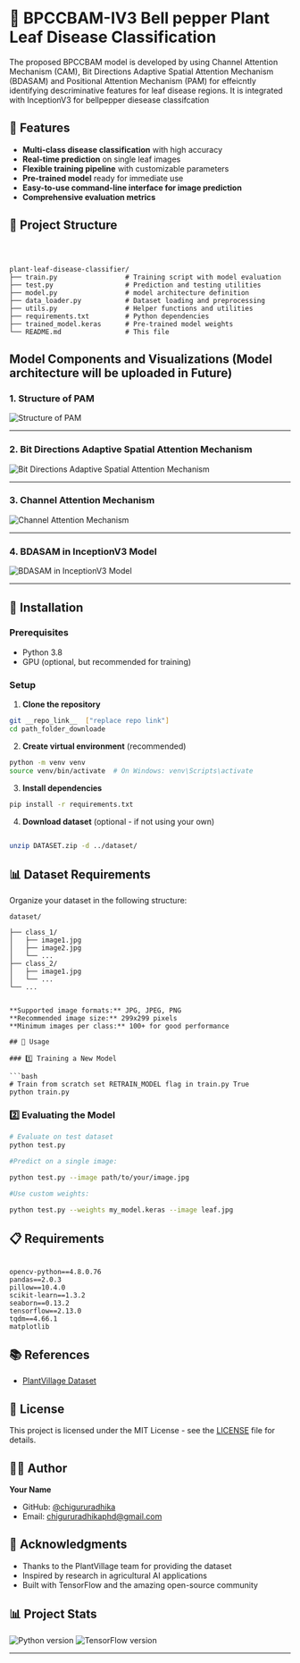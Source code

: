 # 🌿 BPCCBAM-IV3 Bell pepper Plant Leaf Disease Classification 

The proposed BPCCBAM model  is developed by using Channel Attention Mechanism (CAM), Bit Directions Adaptive Spatial Attention Mechanism (BDASAM) and Positional Attention Mechanism (PAM) for  effeicntly identifying descriminative features for leaf disease regions.  It is integrated with  InceptionV3 for  bellpepper diesease classifcation 

## 🚀 Features

- **Multi-class disease classification** with high accuracy
- **Real-time prediction** on single leaf images
- **Flexible training pipeline** with customizable parameters
- **Pre-trained model** ready for immediate use
- **Easy-to-use command-line interface for image prediction**
- **Comprehensive evaluation metrics**

## 📂 Project Structure

```



plant-leaf-disease-classifier/
├── train.py                 # Training script with model evaluation
├── test.py                  # Prediction and testing utilities
├── model.py                 # model architecture definition
├── data_loader.py           # Dataset loading and preprocessing
├── utils.py                 # Helper functions and utilities
├── requirements.txt         # Python dependencies
├── trained_model.keras      # Pre-trained model weights
└── README.md                # This file
```


## Model Components and Visualizations (Model architecture will be uploaded in Future)

### 1. Structure of PAM 
![Structure of PAM](utils/attention3.png)

---

### 2. Bit Directions Adaptive Spatial Attention Mechanism
![Bit Directions Adaptive Spatial Attention Mechanism](utils/attention1.png)

---

### 3. Channel Attention Mechanism
![Channel Attention Mechanism](utils/attention2.png)

---

### 4. BDASAM in InceptionV3 Model
![BDASAM in InceptionV3 Model](utils/model_architecture.png)

---
## 🔧 Installation

### Prerequisites
- Python 3.8 
- GPU (optional, but recommended for training)

### Setup

1. **Clone the repository**
```bash
git __repo_link__  ["replace repo link"]
cd path_folder_downloade
```

2. **Create virtual environment** (recommended)
```bash
python -m venv venv
source venv/bin/activate  # On Windows: venv\Scripts\activate
```

3. **Install dependencies**
```bash
pip install -r requirements.txt
```

4. **Download dataset** (optional - if not using your own)
```bash

unzip DATASET.zip -d ../dataset/
```

## 📊 Dataset Requirements

Organize your dataset in the following structure:

```
dataset/

├── class_1/
│   ├── image1.jpg
│   ├── image2.jpg
│   └── ...
├── class_2/
│   ├── image1.jpg
│   └── ...
└── ...


**Supported image formats:** JPG, JPEG, PNG  
**Recommended image size:** 299x299 pixels  
**Minimum images per class:** 100+ for good performance

## 🚀 Usage

### 1️⃣ Training a New Model

```bash
# Train from scratch set RETRAIN_MODEL flag in train.py True
python train.py 

```

### 2️⃣ Evaluating the Model

```bash
# Evaluate on test dataset
python test.py

#Predict on a single image:

python test.py --image path/to/your/image.jpg 

#Use custom weights:

python test.py --weights my_model.keras --image leaf.jpg 


```

## 📋 Requirements

```

opencv-python==4.8.0.76
pandas==2.0.3
pillow==10.4.0
scikit-learn==1.3.2
seaborn==0.13.2
tensorflow==2.13.0
tqdm==4.66.1
matplotlib
```


## 📚 References

- [PlantVillage Dataset](https://www.kaggle.com/datasets/adilmubashirchaudhry/plant-village-dataset)

## 📄 License

This project is licensed under the MIT License - see the [LICENSE](LICENSE) file for details.

## 👨‍💻 Author

**Your Name**
- GitHub: [@chigururadhika](https://github.com/chigururadhika)
- Email: chigururadhikaphd@gmail.com


## 🙏 Acknowledgments

- Thanks to the PlantVillage team for providing the dataset
- Inspired by research in agricultural AI applications
- Built with TensorFlow and the amazing open-source community

## 📊 Project Stats

![Python version](https://img.shields.io/badge/python-3.8%2B-blue)
![TensorFlow version](https://img.shields.io/badge/tensorflow-2.8%2B-orange)

---

